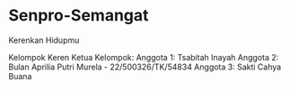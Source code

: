 # Senpro-Semangat
Kerenkan Hidupmu


Kelompok Keren
Ketua Kelompok:
Anggota 1: Tsabitah Inayah
Anggota 2: Bulan Aprilia Putri Murela - 22/500326/TK/54834
Anggota 3: Sakti Cahya Buana
